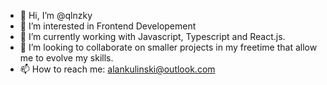 - 👋 Hi, I’m @qlnzky
- 👀 I’m interested in Frontend Developement
- 🌱 I’m currently working with Javascript, Typescript and React.js.
- 💞️ I’m looking to collaborate on smaller projects in my freetime that allow me to evolve my skills.
- 📫 How to reach me: alankulinski@outlook.com

<!---
qlnzky/qlnzky is a ✨ special ✨ repository because its `README.md` (this file) appears on your GitHub profile.
You can click the Preview link to take a look at your changes.
--->
